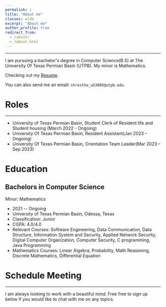 ```yaml
---
permalink: /
title: "About me"
classes: wide
excerpt: "About me"
author_profile: true
redirect_from: 
  - /about/
  - /about.html
---
```

------------

<!--  I'm a passionate computer science student on a journey to explore the exciting realms of technology. Currently pursuing my degree in computer science, I have a keen interest in [specific areas of interest, e.g., machine learning, web development, algorithms]. -->


I am pursuing a bachelor's degree in Computer Science(B.S) at The University Of Texas Permian Basin (UTPB). My minor is Mathematics. 

Checking out my [Resume](https://madanbaduwal.github.io/assets/Documents/Baduwal_Madan_Resume.pdf).

You can also send me an email: ```shrestha_u53095@utpb.edu```. 


# Roles
------------
* University of Texas Permian Basin, Student Clerk of Resident life and Student housing (March 2022 - Ongoing)
* University Of Texas Permian Basin, Resident Assistant(Jan 2023 – Ongoing)
* University Of Texas Permian Basin, Orientation Team Leader(Mar 2023 – Sep 2023)


# Education
## Bachelors in Computer Science
Minor: Mathematics

  * 2021 -- Ongoing
  * University of Texas Permian Basin, Odessa, Texas
  * Classification: Junior
  * CGPA: 4.0/4.0
  * Relevant Courses: Software Engineering, Data Communication, Data Structure, Information System and Security, Applied Network Security, Digital Computer Organization, Computer Security, C programming, Java Programming
  * Mathematics Courses: Linear Algebra, Probability, Math Reasoning, Discrete Mathematics, Differential Equation


# Schedule Meeting
------------

<p>I am always looking to work with a beautiful mind.
Free free to sign up below if you would like to chat with me on any topics.</p>
<!-- Calendly inline widget begin -->
<div class="calendly-inline-widget" data-url="https://calendly.com/shrestha_u53095" style="min-width:320px;height:630px; padding-left: 0px;"></div>
<script type="text/javascript" src="https://assets.calendly.com/assets/external/widget.js" async></script>
<!-- Calendly inline widget end -->
